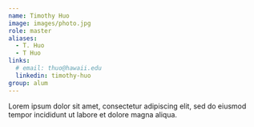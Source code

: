 ```yaml
---
name: Timothy Huo
image: images/photo.jpg
role: master
aliases:
  - T. Huo
  - T Huo
links:
  # email: thuo@hawaii.edu  
  linkedin: timothy-huo
group: alum
---
```


Lorem ipsum dolor sit amet, consectetur adipiscing elit, sed do eiusmod tempor incididunt ut labore et dolore magna aliqua.
